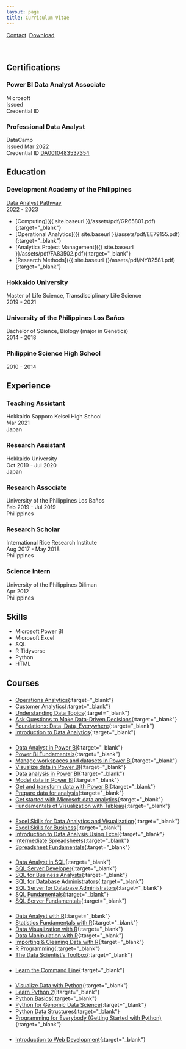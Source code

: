 ```yaml
---
layout: page
title: Curriculum Vitae
---
```


<div style="margin-bottom:4rem;">
  <i class="fas fa-envelope-open"></i> <a href="mailto:{{ site.email }}">Contact</a>&nbsp;
  <i class="fas fa-file-pdf"></i> <a href="{{ site.baseurl }}/assets/pdf/curriculum-vitae.pdf" target="_blank">Download</a>
</div>

## Certifications

### Power BI Data Analyst Associate

<p class="address-year">Microsoft
<br>Issued
<br>Credential ID</p>

### Professional Data Analyst

<p class="address-year">DataCamp
<br>Issued Mar 2022
<br>Credential ID <a href="https://www.datacamp.com/certificate/DA0010483537354" target="_blank">DA0010483537354</a></p>

## Education

### Development Academy of the Philippines

<p class="address-year"><a href="{{ site.baseurl }}/assets/pdf/CX86236.pdf" target="_blank">Data Analyst Pathway</a>
<br>2022 - 2023</p>

- [Computing]({{ site.baseurl }}/assets/pdf/GR65801.pdf){:target="_blank"}
- [Operational Analytics]({{ site.baseurl }}/assets/pdf/EE79155.pdf){:target="_blank"}
- [Analytics Project Management]({{ site.baseurl }}/assets/pdf/FA83502.pdf){:target="_blank"}
- [Research Methods]({{ site.baseurl }}/assets/pdf/NY82581.pdf){:target="_blank"}

### Hokkaido University

<p class="address-year">Master of Life Science, Transdisciplinary Life Science
<br>2019 - 2021</p>

### University of the Philippines Los Baños

<p class="address-year">Bachelor of Science, Biology (major in Genetics)
<br>2014 - 2018</p>

### Philippine Science High School

<p class="address-year">2010 - 2014</p>

## Experience

### Teaching Assistant

<p class="address-year">Hokkaido Sapporo Keisei High School<!-- &middot; Part-time -->
<br>Mar 2021<!-- &middot; 1 mo -->
<br>Japan</p>

### Research Assistant

<p class="address-year">Hokkaido University<!-- &middot; Part-time -->
<br>Oct 2019 - Jul 2020<!-- &middot; 10 mos -->
<br>Japan</p>

### Research Associate

<p class="address-year">University of the Philippines Los Baños<!-- &middot; Full-time -->
<br>Feb 2019 - Jul 2019<!-- &middot; 6 mos -->
<br>Philippines</p>

### Research Scholar

<p class="address-year">International Rice Research Institute<!-- &middot; Part-time -->
<br>Aug 2017 - May 2018<!-- &middot; 10 mos -->
<br>Philippines</p>

### Science Intern

<p class="address-year">University of the Philippines Diliman<!-- &middot; Internship -->
<br>Apr 2012<!-- &middot; 1 mo -->
<br>Philippines</p>

## Skills

- Microsoft Power BI
- Microsoft Excel
- SQL
- R Tidyverse
- Python
- HTML

## Courses

<h3><i class="fas fa-toolbox"></i></h3>

- [Operations Analytics](https://www.coursera.org/account/accomplishments/certificate/WU7MKNE69YKK){:target="_blank"}
- [Customer Analytics](https://www.coursera.org/account/accomplishments/certificate/DX4GDCP6JCMF){:target="_blank"}
- [Understanding Data Topics](https://www.datacamp.com/statement-of-accomplishment/track/0a71d257aca1a6cdf0899eb8057e2bac62a1ed98){:target="_blank"}
- [Ask Questions to Make Data-Driven Decisions](https://www.coursera.org/account/accomplishments/certificate/XRVWF65Q5KE8){:target="_blank"}
- [Foundations: Data, Data, Everywhere](https://www.coursera.org/account/accomplishments/certificate/DXGRQ4Y9QZBW){:target="_blank"}
- [Introduction to Data Analytics](https://www.coursera.org/account/accomplishments/certificate/ZKPLKGGAELP7){:target="_blank"}

<h3><i class="fas fa-chart-simple"></i></h3>

- [Data Analyst in Power BI](https://www.datacamp.com/statement-of-accomplishment/track/cb07ac3c07fd6983e785d4c686eedcdc9fc43a28){:target="_blank"}
- [Power BI Fundamentals](https://www.datacamp.com/statement-of-accomplishment/track/b9bf3a4bd9f5e45b268a2ec1e1c38a5fd62b3a05){:target="_blank"}
- [Manage workspaces and datasets in Power BI](https://learn.microsoft.com/en-us/training/achievements/learn-bizapps.manage-workspaces-datasets-power-bi.trophy?username=gladyscortes&sharingId=7C1A83FDB7EA2C75){:target="_blank"}
- [Visualize data in Power BI](https://learn.microsoft.com/en-us/training/achievements/learn-bizapps.visual-data-power-bi.trophy?username=gladyscortes&sharingId=7C1A83FDB7EA2C75){:target="_blank"}
- [Data analysis in Power BI](https://learn.microsoft.com/en-us/training/achievements/learn-bizapps.data-in-analysis-power-bi.trophy?username=gladyscortes&sharingId=7C1A83FDB7EA2C75){:target="_blank"}
- [Model data in Power BI](https://learn.microsoft.com/en-us/training/achievements/learn-bizapps.model-data-power-bi.trophy?username=gladyscortes&sharingId=7C1A83FDB7EA2C75){:target="_blank"}
- [Get and transform data with Power BI](https://learn.microsoft.com/en-us/training/achievements/learn.wwl.get-transform-data-power-bi.trophy?username=gladyscortes&sharingId=7C1A83FDB7EA2C75){:target="_blank"}
- [Prepare data for analysis](https://learn.microsoft.com/en-us/training/achievements/learn-bizapps.data-preparation-in-power-bi.trophy?username=gladyscortes&sharingId=7C1A83FDB7EA2C75){:target="_blank"}
- [Get started with Microsoft data analytics](https://learn.microsoft.com/en-us/training/achievements/learn-bizapps.get-started-data-analytics.trophy?username=gladyscortes&sharingId=7C1A83FDB7EA2C75){:target="_blank"}
- [Fundamentals of Visualization with Tableau](https://www.coursera.org/account/accomplishments/certificate/M6C7RFMXMN56){:target="_blank"}

<h3><i class="fas fa-table"></i></h3>

- [Excel Skills for Data Analytics and Visualization](https://www.coursera.org/account/accomplishments/specialization/certificate/QEHLNJWHCCB9){:target="_blank"}
- [Excel Skills for Business](https://www.coursera.org/account/accomplishments/specialization/certificate/DHUJBYJCR6JK){:target="_blank"}
- [Introduction to Data Analysis Using Excel](https://www.coursera.org/account/accomplishments/certificate/J5V4E53ASSRN){:target="_blank"}
- [Intermediate Spreadsheets](https://www.datacamp.com/statement-of-accomplishment/track/df30a4aa21e5576c4344833eeb470773d0f7e795){:target="_blank"}
- [Spreadsheet Fundamentals](https://www.datacamp.com/statement-of-accomplishment/track/47a0e6e2aa0b2f64802467c16aaefd01ddee2edc){:target="_blank"}

<h3><i class="fas fa-database"></i></h3>

- [Data Analyst in SQL](https://www.datacamp.com/statement-of-accomplishment/track/6737ae409e9b134480726818833973f57f64e1fc){:target="_blank"}
- [SQL Server Developer](https://www.datacamp.com/statement-of-accomplishment/track/8e93c981810de0f5ff79c2c845f39c2a006ac346){:target="_blank"}
- [SQL for Business Analysts](https://www.datacamp.com/statement-of-accomplishment/track/c2e9e71b142b99604752c610a6bb7f3214bd8738){:target="_blank"}
- [SQL for Database Administrators](https://www.datacamp.com/statement-of-accomplishment/track/ecb1a769af2c139cd2210dd8d87a19fda1c04872){:target="_blank"}
- [SQL Server for Database Administrators](https://www.datacamp.com/statement-of-accomplishment/track/8fe7e6c90c70b489d6942d9f5e0175f582c12bda){:target="_blank"}
- [SQL Fundamentals](https://www.datacamp.com/statement-of-accomplishment/track/e54a313c0ffd161fff14cf7730c5adfd7d025961){:target="_blank"}
- [SQL Server Fundamentals](https://www.datacamp.com/statement-of-accomplishment/track/d67357fdae08e812c05a2a1b7515a4c3989443f0){:target="_blank"}

<h3><i class="fas fa-r"></i></h3>

- [Data Analyst with R](https://www.datacamp.com/statement-of-accomplishment/track/4e4376921da6d31191366c50c4aa8a7deb3fb120){:target="_blank"}
- [Statistics Fundamentals with R](https://www.datacamp.com/statement-of-accomplishment/track/b2c09f91f3d0feeab863e2a97fbf27f82c20fbe6){:target="_blank"}
- [Data Visualization with R](https://www.datacamp.com/statement-of-accomplishment/track/e6305d2157d797435c4b0907f7411169a6b7cb71){:target="_blank"}
- [Data Manipulation with R](https://www.datacamp.com/statement-of-accomplishment/track/b09ed14e046c6025a42ef44eff3ecd717222bac0){:target="_blank"}
- [Importing & Cleaning Data with R](https://www.datacamp.com/statement-of-accomplishment/track/97001293b9b7e78d2fcedd3a93c28b6d8fe786a8){:target="_blank"}
- [R Programming](https://www.datacamp.com/statement-of-accomplishment/track/d38a0fb681766af86f8984e125362a5fe95ec3ee){:target="_blank"}
- [The Data Scientist’s Toolbox](https://www.coursera.org/account/accomplishments/certificate/7H5QQEEHGJUY){:target="_blank"}

<h3><i class="fas fa-terminal"></i></h3>

- [Learn the Command Line](https://www.codecademy.com/profiles/gladscortes/certificates/c87ba0541f8be78bc2f4ba1128233f6f){:target="_blank"}

<h3><i class="fab fa-python"></i></h3>

- [Visualize Data with Python](https://www.codecademy.com/profiles/gladscortes/certificates/5d24b4845808221825fadca1){:target="_blank"}
- [Learn Python 2](https://www.codecademy.com/profiles/gladscortes/certificates/b97fd4d87a816c761a674af1b5391ef1){:target="_blank"}
- [Python Basics](https://www.coursera.org/account/accomplishments/certificate/3YTHMPGBW5G3){:target="_blank"}
- [Python for Genomic Data Science](https://www.coursera.org/account/accomplishments/certificate/VMCPVV8RRFZU){:target="_blank"}
- [Python Data Structures](https://www.coursera.org/account/accomplishments/certificate/TZUKNULTKPYX){:target="_blank"}
- [Programming for Everybody (Getting Started with Python)](https://www.coursera.org/account/accomplishments/certificate/PECULK3YYUW2){:target="_blank"}

<h3><i class="fab fa-html5"></i></h3>

- [Introduction to Web Development](https://www.coursera.org/account/accomplishments/certificate/ECXQXGEF6K25){:target="_blank"}
